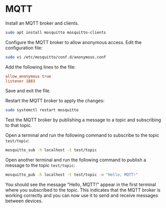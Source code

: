 MQTT
====

Install an MQTT broker and clients.

```bash
sudo apt install mosquitto mosquitto-clients
```

Configure the MQTT broker to allow anonymous access.
Edit the configuration file:

```bash
sudo vi /etc/mosquitto/conf.d/anonymous.conf
```

Add the following lines to the file:

```conf
allow_anonymous true
listener 1883
```

Save and exit the file.

Restart the MQTT broker to apply the changes:

```bash
sudo systemctl restart mosquitto
```

Test the MQTT broker by publishing a message to a topic and subscribing
to that topic.

Open a terminal and run the following command to subscribe to the topic
`test/topic`:

```bash
mosquitto_sub -h localhost -t test/topic
```
Open another terminal and run the following command to publish a message
to the topic `test/topic`:

```bash
mosquitto_pub -h localhost -t test/topic -m "Hello, MQTT!"
```

You should see the message "Hello, MQTT!" appear in the first terminal where
you subscribed to the topic. This indicates that the MQTT broker is working
correctly and you can now use it to send and receive messages between devices.
